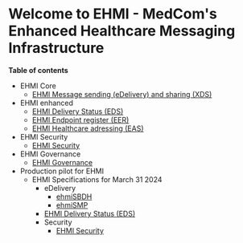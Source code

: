 # Welcome to EHMI - MedCom's Enhanced Healthcare Messaging Infrastructure

**Table of contents**

- EHMI Core
  - [EHMI Message sending (eDelivery) and sharing (XDS)](/assets/documents/ecore/index.md)
- EHMI enhanced
  - [EHMI Delivery Status (EDS)](/assets/documents/eds/index.md)
  - [EHMI Endpoint register (EER)](/assets/documents/eer/index.md)
  - [EHMI Healthcare adressing (EAS)](/assets/documents/eas/index.md)
- EHMI Security
  - [EHMI Security](/assets/documents/security/index.md)
- EHMI Governance
  - [EHMI Governance](/assets/documents/egov/index.md)
- Production pilot for EHMI 
  - EHMI Specifications for March 31 2024
    - eDelivery
      - [ehmiSBDH](/docs/assets/documents/ecore/ehmiSBDH/index.md)
      - [ehmiSMP](/docs/assets/documents/ecore/SMP/index.md)
    - [EHMI Delivery Status (EDS)](/assets/documents/eds/index.md)
    - Security
      - [EHMI Security](/assets/documents/security/index.md)
